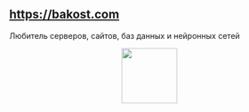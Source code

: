 ## https://bakost.com

Любитель серверов, сайтов, баз данных и нейронных сетей
<br>
<div align="center">
<img src="https://i.pinimg.com/originals/b9/8e/1e/b98e1e44c642da38cab679f2f4010e7b.gif" height="100" />
</div>